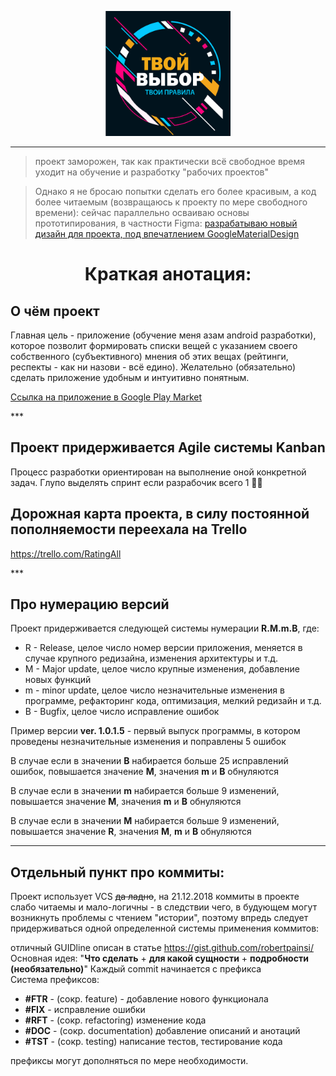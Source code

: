 <p align="center"><img src=".gitimage/logo_frame_text.png" height="200" width="200"></p>

---
> проект заморожен, так как практически всё свободное время уходит на обучение и разработку "рабочих проектов"

> Однако я не бросаю попытки сделать его более красивым, а код более читаемым (возвращаюсь к проекту по мере свободного времени): сейчас параллельно осваиваю основы прототипирования, в частности Figma: [разрабатываю новый дизайн для проекта, под впечатлением GoogleMaterialDesign](https://github.com/EvgenySamarin/RatingAll-Figma)

<h1 align=center>Краткая анотация:</h1>

<h2>О чём проект</h2>

<p>Главная цель - приложение (обучение меня азам android разработки), которое позволит 
формировать списки вещей с указанием своего собственного (субъективного) мнения об этих вещах 
(рейтинги, респекты - как ни назови - всё едино). Желательно (обязательно) сделать приложение 
удобным и интуитивно понятным. </p>
<p><a href='https://play.google.com/store/apps/details?id=com.dogvscat.retingall'>Ссылка на приложение в Google Play Market</a></p>
***
<h2>Проект придерживается Agile системы Kanban</h2>
<p>Процесс разработки ориентирован на выполнение оной конкретной задач. Глупо выделять спринт если разрабочик всего 1 🤷‍♂️</p>
<h2>Дорожная карта проекта, в силу постоянной пополняемости переехала на Trello</h2>
<p><a href="https://trello.com/b/Kwll6VHA">https://trello.com/RatingAll</a></p>
***

<h2>Про нумерацию версий</h2>

<div>Проект придерживается следующей системы нумерации <b>R.M.m.B</b>, где:</div>
<ul>
  <li>R - Release, целое число номер версии приложения, меняется в случае крупного редизайна, изменения архитектуры и т.д.</li>
  <li>M - Major update, целое число крупные изменения, добавление новых функций</li>
  <li>m - minor update, целое число незначительные изменения в программе, рефакторинг кода, оптимизация, мелкий редизайн и т.д.</li>
  <li>B - Bugfix, целое число исправление ошибок</li>
</ul>
<div>Пример версии <b>ver. 1.0.1.5</b> - первый выпуск программы, в котором проведены незначительные изменения и поправлены 5 ошибок</div>
<p>В случае если в значении <b>B</b> набирается больше 25 исправлений ошибок, повышается значение <b>M</b>, значения <b>m</b> и <b>B</b> обнуляются</p>
<p>В случае если в значении <b>m</b> набирается больше 9 изменений, повышается значение <b>M</b>, значения <b>m</b> и <b>B</b> обнуляются</p>
<p>В случае если в значении <b>M</b> набирается больше 9 изменений, повышается значение <b>R</b>, значения <b>M</b>, <b>m</b> и <b>B</b> обнуляются</p>

***

<h2>  Отдельный пункт про коммиты:  </h2>

<p>Проект использует VCS <s>да ладно</s>, на 21.12.2018 коммиты в проекте слабо читаемы и мало-логичны
- в следствии чего, в будующем могут возникнуть проблемы с чтением "истории", поэтому впредь
следует придерживаться одной определенной системы применения коммитов:</p>
отличный GUIDline описан в статье <a href="https://gist.github.com/robertpainsi/b632364184e70900af4ab688decf6f53">https://gist.github.com/robertpainsi/</a>
Основная идея: "<b>Что сделать</b> + <b>для какой сущности</b> + <b>подробности (необязательно)</b>"
Каждый commit начинается с префикса
<div>Система префиксов:
<ul>
<li><b>#FTR</b> - (сокр. feature) - добавление нового функционала</li>
<li><b>#FIX</b> - исправление ошибки</li>
<li><b>#RFT</b> - (сокр. refactoring) изменение кода</li>
<li><b>#DOC</b> - (сокр. documentation) добавление описаний и анотаций</li>
<li><b>#TST</b> - (сокр. testing) написание тестов, тестирование кода</li>
</ul>

префиксы могут дополняться по мере необходимости.
</div>
